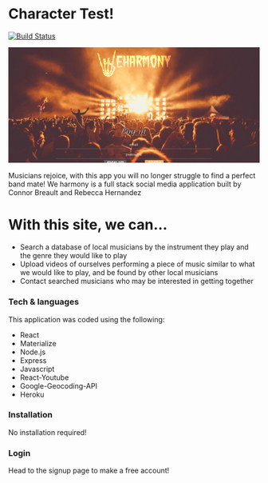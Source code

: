 # Character Test!

[![Build Status](https://travis-ci.org/joemccann/dillinger.svg?branch=master)](https://travis-ci.org/joemccann/dillinger)

![Demogif](./src/images/demo.gif)

Musicians rejoice, with this app you will no longer struggle to find a perfect band mate!  We harmony is a full stack social media application built by Connor Breault and Rebecca Hernandez

# With this site, we can...

  - Search a database of local musicians by the instrument they play and the genre they would like to play
  - Upload videos of ourselves performing a piece of music similar to what we would like to play, and be found by other local musicians
  - Contact searched musicians who may be interested in getting together

### Tech & languages

This application was coded using the following:

* React
* Materialize
* Node.js
* Express
* Javascript
* React-Youtube
* Google-Geocoding-API
* Heroku


### Installation

No installation required!

### Login

Head to the signup page to make a free account!